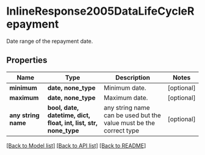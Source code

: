 # InlineResponse2005DataLifeCycleRepayment

Date range of the repayment date.

## Properties
Name | Type | Description | Notes
------------ | ------------- | ------------- | -------------
**minimum** | **date, none_type** | Minimum date. | [optional] 
**maximum** | **date, none_type** | Maximum date. | [optional] 
**any string name** | **bool, date, datetime, dict, float, int, list, str, none_type** | any string name can be used but the value must be the correct type | [optional]

[[Back to Model list]](../README.md#documentation-for-models) [[Back to API list]](../README.md#documentation-for-api-endpoints) [[Back to README]](../README.md)


